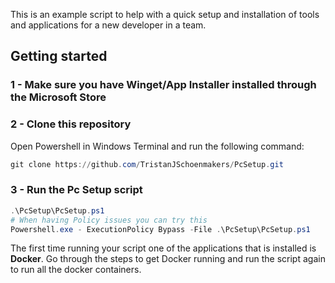 This is an example script to help with a quick setup and installation of tools and applications for a new developer in a team.

## Getting started

### 1 - Make sure you have Winget/App Installer installed through the Microsoft Store


### 2 - Clone this repository

Open Powershell in Windows Terminal and run the following command:

``` powershell
git clone https://github.com/TristanJSchoenmakers/PcSetup.git
```

### 3 - Run the Pc Setup script

``` powershell
.\PcSetup\PcSetup.ps1
# When having Policy issues you can try this
Powershell.exe - ExecutionPolicy Bypass -File .\PcSetup\PcSetup.ps1
```

The first time running your script one of the applications that is installed is **Docker**.
Go through the steps to get Docker running and run the script again to run all the docker containers.
